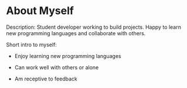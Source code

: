 # About Myself

Description: Student developer working to build projects. Happy to learn new programming languages and collaborate with others.

Short intro to myself:

- Enjoy learning new programming languages

- Can work well with others or alone

- Am receptive to feedback
